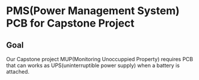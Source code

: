 # PMS(Power Management System) PCB for Capstone Project

## Goal
Our Capstone project MUP(Monitoring Unoccuppied Property) requires PCB that can works as UPS(uninterruptible power supply) when a battery is attached.



